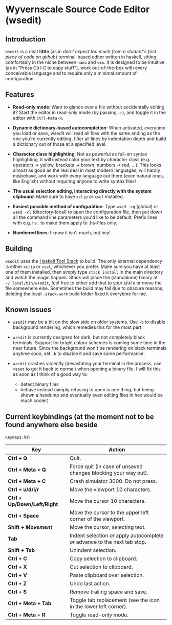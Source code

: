 # Wyvernscale Source Code Editor (wsedit)

## Introduction

`wsedit` is a neat **little** (as in *don't expect too much from a student's
first piece of code on github*) terminal-based editor written in haskell,
sitting comfortably in the niche between `nano` and `vim`.  It is designed to be
intuitive (as in "Press Ctrl-C to copy stuff"), work out-of-the-box with every
conceivable language and to require only a minimal amount of configuration.

## Features

* __Read-only mode__: Want to glance over a file without accidentally editing
  it?  Start the editor in read-only mode (by passing `-r`), and toggle it in
  the editor with `Ctrl-Meta-R`.

* __Dynamic dictionary-based autocompletion__: When activated, everytime you
  load or save, wsedit will read all files with the same ending as the one
  you're currently editing, filter all lines by indentation depth and build a
  dictionary out of those at a specified level.

* __Character class highlighting__: Not as powerful as full-on syntax
  highlighting, it will instead color your text by character class (e.g.
  operators -> yellow, brackets -> brown, numbers -> red, ...).  This looks
  almost as good as the real deal in most modern languages, will hardly
  misbehave, and work with every language out there (even natural ones, like
  English) without requiring anyone to write syntax files!

* __The usual selection editing, interacting directly with the system
  clipboard__: Make sure to have `xclip` or `xsel` installed.

* __Easiest possible method of configuration__: Type `wsed -cg` (global) or
  `wsed -cl` (directory-local) to open the configuration file, then put down all
  the command line parameters you'd like to be default.  Prefix lines with e.g.
  `hs:` to make them apply to .hs-files only.

* __Numbered lines__: I know it isn't much, but hey!

## Building

`wsedit` uses the
[Haskell Tool Stack](http://docs.haskellstack.org/en/stable/README/) to build.
The only external dependency is either `xclip` or `xsel`, whichever you prefer.
Make sure you have at least one of them installed, then simply type
`stack install` in the main directory and watch the magic happen.  Stack will
place the (standalone) binary at `~/.local/bin/wsedit`, feel free to either add
that to your `$PATH` or move the file somewhere else.  Sometimes the build may
fail due to obscure reasons, deleting the local `.stack-work` build folder fixed
it everytime for me.

## Known issues

* `wsedit` may be a bit on the slow side on older systems. Use `-b` to disable
  background rendering, which remedies this for the most part.

* `wsedit` is currently designed for dark, but not completely black terminals.
  Support for bright colour schemes is coming some time in the near future.
  Since the background won't be rendering on black terminals anytime soon, set
  `-b` to disable it and save some performance.

* `wsedit` crashes violently (devastating your terminal in the process, use
  `reset` to get it back to normal) when opening a binary file. I will fix this
  as soon as I think of a good way to:
     * detect binary files
     * behave instead (simply refusing to open is one thing, but being shown a
       hexdump and eventually even editing files in hex would be much cooler)

## Current keybindings (at the moment not to be found anywhere else beside
`Keymaps.hs`)

Key | Action
----|--------
**Ctrl + Q** | Quit.
**Ctrl + Meta + Q** | Force quit (in case of unsaved changes blocking your way out).
**Ctrl + Meta + C** | Crash simulator 3000. Do not press.
**Ctrl + u/d/l/r** | Move the viewport 10 characters.
**Ctrl + Up/Down/Left/Right** | Move the cursor 10 characters.
**Ctrl + Space** | Move the cursor to the upper left corner of the viewport.
**Shift + _Movement_** | Move the cursor, selecting text.
**Tab** | Indent selection *or* apply autocomplete *or* advance to the next tab stop.
**Shift + Tab** | Unindent selection.
**Ctrl + C** | Copy selection to clipboard.
**Ctrl + X** | Cut selection to clipboard.
**Ctrl + V** | Paste clipboard over selection.
**Ctrl + Z** | Undo last action.
**Ctrl + S** | Remove trailing space and save.
**Ctrl + Meta + Tab** | Toggle tab replacement (see the icon in the lower left corner).
**Ctrl + Meta + R** | Toggle read-only mode.
